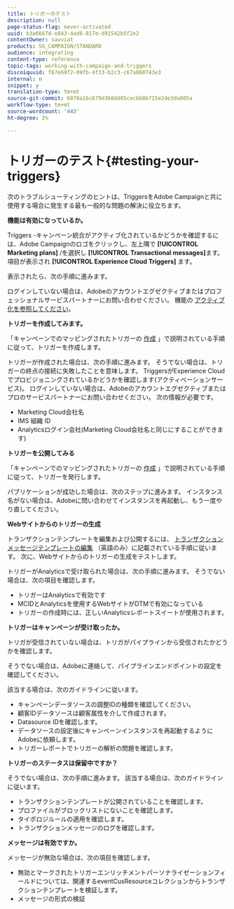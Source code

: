 ```yaml
---
title: トリガーのテスト
description: null
page-status-flag: never-activated
uuid: b3a6667d-e843-4ad6-817e-d91542b5f2e2
contentOwner: sauviat
products: SG_CAMPAIGN/STANDARD
audience: integrating
content-type: reference
topic-tags: working-with-campaign-and-triggers
discoiquuid: f67e69f2-09fb-4f33-b2c3-c67a060743e3
internal: n
snippet: y
translation-type: tm+mt
source-git-commit: 6078a16c679d368dd85cecbb8b715e2de3da805a
workflow-type: tm+mt
source-wordcount: '443'
ht-degree: 2%

---
```



# トリガーのテスト{#testing-your-triggers}

次のトラブルシューティングのヒントは、TriggersをAdobe Campaignと共に使用する場合に発生する最も一般的な問題の解決に役立ちます。

**機能は有効になっているか。**

Triggers -キャンペーン統合がアクティブ化されているかどうかを確認するには、Adobe Campaignのロゴをクリックし、左上隅で **[!UICONTROL Marketing plans]** /を選択し **[!UICONTROL Transactional messages]**&#x200B;ます。 項目が表示され **[!UICONTROL Experience Cloud Triggers]** ます。

表示されたら、次の手順に進みます。

ログインしていない場合は、Adobeのアカウントエグゼクティブまたはプロフェッショナルサービスパートナーにお問い合わせください。 機能の [アクティブ化を参照してください](../../integrating/using/configuring-triggers-in-experience-cloud.md#activating-the-functionality)。

**トリガーを作成してみます。**

「キャンペーンでのマッピングされたトリガーの [作成](../../integrating/using/using-triggers-in-campaign.md#creating-a-mapped-trigger-in-campaign) 」で説明されている手順に従って、トリガーを作成します。

トリガーが作成された場合は、次の手順に進みます。 そうでない場合は、トリガーの終点の接続に失敗したことを意味します。 TriggersがExperience Cloudでプロビジョニングされているかどうかを確認します(アクティベーションサービス)。 ログインしていない場合は、Adobeのアカウントエグゼクティブまたはプロのサービスパートナーにお問い合わせください。 次の情報が必要です。

* Marketing Cloud会社名
* IMS 組織 ID
* Analyticsログイン会社(Marketing Cloud会社名と同じにすることができます)

**トリガーを公開してみる**

「キャンペーンでのマッピングされたトリガーの [作成](../../integrating/using/using-triggers-in-campaign.md#creating-a-mapped-trigger-in-campaign) 」で説明されている手順に従って、トリガーを発行します。

パブリケーションが成功した場合は、次のステップに進みます。 インスタンス名がない場合は、Adobeに問い合わせてインスタンスを再起動し、もう一度やり直してください。

**Webサイトからのトリガーの生成**

トランザクションテンプレートを編集および公開するには、 [トランザクションメッセージテンプレートの編集](../../integrating/using/using-triggers-in-campaign.md#editing-the-transactional-message-template) （英語のみ）に記載されている手順に従います。 次に、Webサイトからのトリガーの生成をテストします。

トリガーがAnalyticsで受け取られた場合は、次の手順に進みます。 そうでない場合は、次の項目を確認します。

* トリガーはAnalyticsで有効です
* MCIDとAnalyticsを使用するWebサイトがDTMで有効になっている
* トリガーの作成時には、正しいAnalyticsレポートスイートが使用されます。

**トリガーはキャンペーンが受け取ったか。**

トリガが受信されていない場合は、トリガがパイプラインから受信されたかどうかを確認します。

そうでない場合は、Adobeに連絡して、パイプラインエンドポイントの設定を確認してください。

該当する場合は、次のガイドラインに従います。

* キャンペーンデータソースの調整IDの種類を確認してください。
* 顧客IDデータソースは顧客属性を介して作成されます。
* Datasource IDを確認します。
* データソースの設定後にキャンペーンインスタンスを再起動するようにAdobeに依頼します。
* トリガーレポートでトリガーの解析の問題を確認します。

**トリガーのステータスは保留中ですか？**

そうでない場合は、次の手順に進みます。 該当する場合は、次のガイドラインに従います。

* トランザクションテンプレートが公開されていることを確認します。
* プロファイルがブロックリストにないことを確認します。
* タイポロジルールの適用を確認します。
* トランザクションメッセージのログを確認します。

**メッセージは有効ですか。**

メッセージが無効な場合は、次の項目を確認します。

* 無効とマークされたトリガーエンリッチメントパーソナライゼーションフィールドについては、関連するeventCusResourceコレクションからトランザクションテンプレートを検証します。
* メッセージの形式の検証

